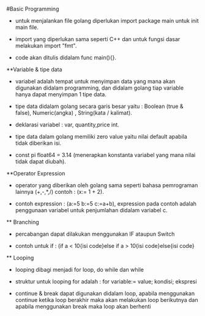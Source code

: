 #Basic Programming

* untuk menjalankan file golang diperlukan import package main untuk init main file.

* import yang diperlukan sama seperti C++ dan untuk fungsi dasar melakukan import "fmt".

* code akan ditulis didalam func main(){}.

**Variable & tipe data
* variabel adalah tempat untuk menyimpan data yang mana akan digunakan didalam programming, dan didalam golang tiap variable hanya dapat menyimpan 1 tipe data.

* tipe data didalam golang secara garis besar yaitu : Boolean (true & false), Numeric(angka) , String(kata / kalimat).

* deklarasi variabel : var, quantity,price int.

* tipe data dalam golang memiliki zero value yaitu nilai default apabila tidak diberikan isi.

* const pi float64 = 3.14 (menerapkan konstanta variabel yang mana nilai tidak dapat diubah).

**Operator Expression
* operator yang diberikan oleh golang sama seperti bahasa pemrograman lainnya (+,-,*,/) contoh : (x:= 1 + 2).

* contoh expression : (a:=5 b:=5 c:=a+b), expression pada contoh adalah penggunaan variabel untuk penjumlahan didalam variabel c.

** Branching
* percabangan dapat dilakukan menggunakan IF ataupun Switch

* contoh untuk if : (if a < 10{isi code}else if a > 10{isi code}else{isi code}

** Looping
* looping dibagi menjadi for loop, do while dan while
* struktur untuk looping for adalah : for variable:= value; kondisi; ekspresi

* continue & break dapat digunakan didalam loop, apabila menggunakan continue ketika loop berakhir maka akan melakukan loop berikutnya dan apabila menggunakan break maka loop akan berhenti


